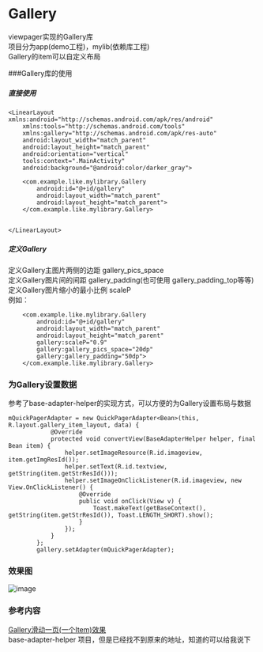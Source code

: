 # Gallery
viewpager实现的Gallery库  
项目分为app(demo工程)，mylib(依赖库工程)  
Gallery的item可以自定义布局

###Gallery库的使用
##### 直接使用

```
<LinearLayout xmlns:android="http://schemas.android.com/apk/res/android"
    xmlns:tools="http://schemas.android.com/tools"
    xmlns:gallery="http://schemas.android.com/apk/res-auto"
    android:layout_width="match_parent"
    android:layout_height="match_parent"
    android:orientation="vertical"
    tools:context=".MainActivity"
    android:background="@android:color/darker_gray">

    <com.example.like.mylibrary.Gallery
        android:id="@+id/gallery"
        android:layout_width="match_parent"
        android:layout_height="match_parent">
    </com.example.like.mylibrary.Gallery>


</LinearLayout>
```

##### 定义Gallery  

定义Gallery主图片两侧的边距   gallery_pics_space  
定义Gallery图片间的间距       gallery_padding(也可使用 gallery_padding_top等等)  
定义Gallery图片缩小的最小比例 scaleP  
例如：
```
    <com.example.like.mylibrary.Gallery
        android:id="@+id/gallery"
        android:layout_width="match_parent"
        android:layout_height="match_parent"
        gallery:scaleP="0.9"
        gallery:gallery_pics_space="20dp"
        gallery:gallery_padding="50dp">
    </com.example.like.mylibrary.Gallery>
```  
### 为Gallery设置数据
参考了base-adapter-helper的实现方式，可以方便的为Gallery设置布局与数据
```
mQuickPagerAdapter = new QuickPagerAdapter<Bean>(this, R.layout.gallery_item_layout, data) {
            @Override
            protected void convertView(BaseAdapterHelper helper, final Bean item) {
                helper.setImageResource(R.id.imageview, item.getImgResId());
                helper.setText(R.id.textview, getString(item.getStrResId()));
                helper.setImageOnClickListener(R.id.imageview, new View.OnClickListener() {
                    @Override
                    public void onClick(View v) {
                        Toast.makeText(getBaseContext(), getString(item.getStrResId()), Toast.LENGTH_SHORT).show();
                    }
                });
            }
        };
        gallery.setAdapter(mQuickPagerAdapter);
```  


### 效果图

![image](https://github.com/achenglike/Gallery/raw/master/pic/GIF.gif)


### 参考内容
[Gallery滑动一页(一个Item)效果](http://www.trinea.cn/android/gallery-scroll-one-page/)   
base-adapter-helper 项目，但是已经找不到原来的地址，知道的可以给我说下
